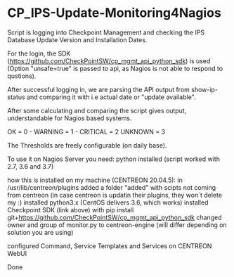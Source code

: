 # CP_IPS-Update-Monitoring4Nagios
Script is logging into Checkpoint Management and checking the IPS Database Update Version and Installation Dates.

For the login, the SDK (https://github.com/CheckPointSW/cp_mgmt_api_python_sdk) is used (Option "unsafe=true" is passed to api, as Nagios is not able to respond to qustions).

After successful logging in, we are parsing the API output from show-ip-status and comparing it with i.e actual date or "update available".

After some calculating and comparing the script gives output, understandable for Nagios based systems.

OK = 0 - WARNING = 1 - CRITICAL = 2 UNKNOWN = 3


The Thresholds are freely configurable (on daily base).

To use it on Nagios Server you need:
python installed (script worked with 2.7, 3.6 and 3.7)

how this is installed on my machine (CENTREON 20.04.5): 
in /usr/lib/centreon/plugins added a folder "added" with scipts not coming from centreon (in case centreon is updatin their plugins, they won´t delete my :)
installed python3.x (CentOS delivers 3.6, which works)
installed Checkpoint SDK (link above) with pip install git+https://github.com/CheckPointSW/cp_mgmt_api_python_sdk
changed owner and group of monitor.py to centreon-engine (will differ depending on solution you are using)

configured Command, Service Templates and Services on CENTREON WebUI

Done
